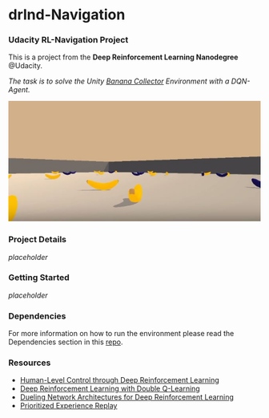 # drlnd-Navigation

### Udacity RL-Navigation Project

This is a project from the **Deep Reinforcement Learning Nanodegree** @Udacity. 

_The task is to solve the Unity [Banana Collector](https://github.com/Unity-Technologies/ml-agents/blob/master/docs/Learning-Environment-Examples.md#banana-collector) Environment with a DQN-Agent._

![](/pictures/banana.JPG)


### Project Details
*placeholder*

### Getting Started
*placeholder*

### Dependencies
For more information on how to run the environment please read the Dependencies section in this [repo](https://github.com/udacity/deep-reinforcement-learning#dependencies).

### Resources

- [Human-Level Control through Deep Reinforcement Learning](https://storage.googleapis.com/deepmind-media/dqn/DQNNaturePaper.pdf)
- [Deep Reinforcement Learning with Double Q-Learning](https://arxiv.org/abs/1509.06461)
- [Dueling Network Architectures for Deep Reinforcement Learning](https://arxiv.org/abs/1511.06581)
- [Prioritized Experience Replay](https://arxiv.org/abs/1511.05952)
